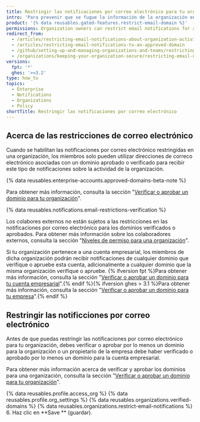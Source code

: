```yaml
---
title: Restringir las notificaciones por correo electrónico para tu organización
intro: 'Para prevenir que se fugue la información de la organización en la scuentas personales de correo electrónico, puedes restringir los dominios en donde los miembros pueden recibir este tipo de notificaciones sobre la actividad de la organización.'
product: '{% data reusables.gated-features.restrict-email-domain %}'
permissions: Organization owners can restrict email notifications for an organization.
redirect_from:
  - /articles/restricting-email-notifications-about-organization-activity-to-an-approved-email-domain/
  - /articles/restricting-email-notifications-to-an-approved-domain
  - /github/setting-up-and-managing-organizations-and-teams/restricting-email-notifications-to-an-approved-domain
  - /organizations/keeping-your-organization-secure/restricting-email-notifications-to-an-approved-domain
versions:
  fpt: '*'
  ghes: '>=3.2'
type: how_to
topics:
  - Enterprise
  - Notifications
  - Organizations
  - Policy
shortTitle: Restringir las notificaciones por correo electrónico
---
```


## Acerca de las restricciones de correo electrónico

Cuando se habilitan las notificaciones por correo electrónico restringidas en una organización, los miembros solo pueden utilizar direcciones de correco electrónico asociadas con un dominio aprobado o verificado para recibir este tipo de notificaciones sobre la actividad de la organización.

{% data reusables.enterprise-accounts.approved-domains-beta-note %}

Para obtener más información, consulta la sección "[Verificar o aprobar un dominio para tu organización](/organizations/managing-organization-settings/verifying-or-approving-a-domain-for-your-organization)".

{% data reusables.notifications.email-restrictions-verification %}

Los colabores externos no están sujetos a las restricciones en las notificaciones por correo electrónico para los dominios verificados o aprobados. Para obtener más información sobre los colaboradores externos, consulta la sección "[Niveles de permiso para una organización](/organizations/managing-peoples-access-to-your-organization-with-roles/permission-levels-for-an-organization#outside-collaborators)".

Si tu organización pertenece a una cuenta empresarial, los miembros de dicha organización podrán recibir notificaciones de cualquier dominio que verifique o apruebe esta cuenta, adicionalmente a cualquier dominio que la misma organización verifique o apruebe. {% ifversion fpt %}Para obtener más información, consulta la sección "[Verificar o aprobar un dominio para tu cuenta empresarial](/github/setting-up-and-managing-your-enterprise/verifying-or-approving-a-domain-for-your-enterprise-account)".{% endif %}{% ifversion ghes > 3.1 %}Para obtener más información, consulta la sección "[Verificar o aprobar un dominio para tu empresa](/admin/configuration/configuring-your-enterprise/verifying-or-approving-a-domain-for-your-enterprise)".{% endif %}

## Restringir las notificciones por correo electrónico

Antes de que puedas restringir las notificaciones por correo electrónico para tu organización, debes verificar o aprobar por lo menos un dominio para la organización o un propietario de la empresa debe haber verificado o aprobado por lo menos un dominio para la cuenta empresarial.

Para obtener más información acerca de verificar y aprobar los dominios para una organización, consulta la sección "[Verificar o aprobar un dominio para tu organización](/organizations/managing-organization-settings/verifying-or-approving-a-domain-for-your-organization)".

{% data reusables.profile.access_org %}
{% data reusables.profile.org_settings %}
{% data reusables.organizations.verified-domains %}
{% data reusables.organizations.restrict-email-notifications %}
6. Haz clic en **Save ** (guardar).
